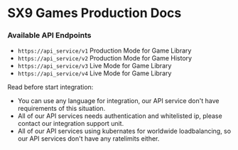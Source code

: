 # SX9 Games Production Docs

### Available API Endpoints
- ```https://api_service/v1```  Production Mode for Game Library
- ```https://api_service/v2```  Production Mode for Game History
- ```https://api_service/v3```  Live Mode for Game Library
- ```https://api_service/v4```  Live Mode for Game Library

Read before start integration:
- You can use any language for integration, our API service don't have requirements of this situation.
- All of our API services needs authentication and whitelisted ip, please contact our integration support unit.
- All of our API services using kubernates for worldwide loadbalancing, so our API services don't have any ratelimits either.
